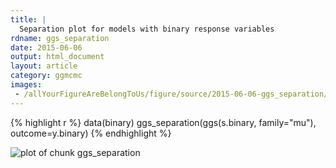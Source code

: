 ```yaml
---
title: |
  Separation plot for models with binary response variables
rdname: ggs_separation
date: 2015-06-06
output: html_document
layout: article
category: ggmcmc
images:
 - /allYourFigureAreBelongToUs/figure/source/2015-06-06-ggs_separation/ggs_separation-1.png
---
```





{% highlight r %}
data(binary)
ggs_separation(ggs(s.binary, family="mu"), outcome=y.binary)
{% endhighlight %}

![plot of chunk ggs_separation](/allYourFigureAreBelongToUs/figure/source/2015-06-06-ggs_separation/ggs_separation-1.png) 